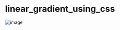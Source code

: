 # linear_gradient_using_css

![image](https://user-images.githubusercontent.com/114800813/217853193-5c534bd3-fe41-4315-b552-0045b34cec6b.png)
